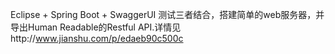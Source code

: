 Eclipse + Spring Boot +  SwaggerUI 测试三者结合，搭建简单的web服务器，并导出Human Readable的Restful API.详情见http://www.jianshu.com/p/edaeb90c500c
